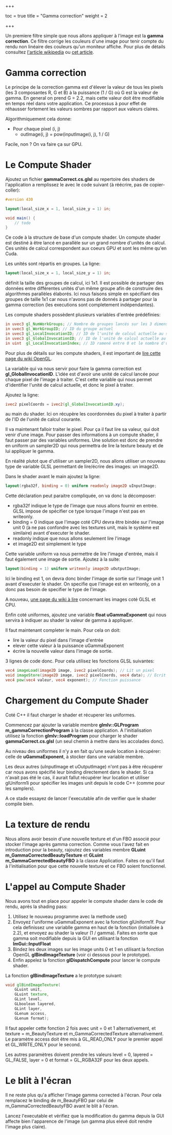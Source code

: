 +++

toc = true
title = "Gamma correction"
weight = 2

+++

Un premiere filtre simple que nous allons appliquer à l'image est la **gamma correction**. Ce filtre corrige les couleurs d'une image pour tenir compte du rendu non linéaire des couleurs qu'un moniteur affiche. Pour plus de détails consultez [l'article wikipedia](http://en.wikipedia.org/wiki/Gamma_correction) ou [cet article](http://www.geeks3d.com/20101001/tutorial-gamma-correction-a-story-of-linearity/).

# Gamma correction

Le principe de la correction gamma est d'élever la valeur de tous les pixels (les 3 composantes R, G et B) à la puissance (1 / G) où G est la valeur de gamma. En general on prend G = 2.2, mais cette valeur doit être modifiable en temps réel dans votre application. Ce processus à pour effet de réhausser fortement les valeurs sombres par rapport aux valeurs claires.

Algorithmiquement cela donne:

- Pour chaque pixel (i, j)
    - outImage(i, j) = pow(inputImage(i, j), 1 / G)

Facile, non ? On va faire ça sur GPU.

# Le Compute Shader

Ajoutez un fichier **gammaCorrect.cs.glsl** au repertoire des shaders de l'application a remplissez le avec le code suivant (à réécrire, pas de copier-coller):

```glsl
#version 430

layout(local_size_x = 1, local_size_y = 1) in;

void main() {
    // todo
}
```

Ce code à la structure de base d'un compute shader. Un compute shader est destiné à être lancé en parallèle sur un grand nombre d'unités de calcul. Ces unités de calcul correspondent aux coeurs GPU et sont les même qu'en Cuda.

Les unités sont répartis en groupes. La ligne:

```glsl
layout(local_size_x = 1, local_size_y = 1) in;
```

définit la taille des groupes de calcul, ici 1x1. Il est possible de partager des données entre différentes unités d'un même groupe afin de construire des algorithmes parallèles élaborés. Ici nous faisons simple en spécifiant des groupes de taille 1x1 car nous n'avons pas de donnés à partager pour la gamma correction (les executions sont completement indépendantes).

Les compute shaders possèdent plusieurs variables d'entrée prédéfinies:

```glsl
in uvec3 gl_NumWorkGroups; // Nombre de groupes lancés sur les 3 dimensions
in uvec3 gl_WorkGroupID; // ID du groupe actuel
in uvec3 gl_LocalInvocationID; // ID de l'unité de calcul actuelle au sein de son groupe
in uvec3 gl_GlobalInvocationID; // ID de l'unité de calcul actuelle au sein de toutes les unités
in uint  gl_LocalInvocationIndex; // ID ramené entre 0 et le nombre d'unité de calcul par groupe
```

Pour plus de détails sur les compute shaders, il est important de [lire cette page du wiki OpenGL](https://www.khronos.org/opengl/wiki/Compute_Shader).

La variable qui va nous servir pour faire la gamma correction est **gl_GlobalInvocationID**. L'idée est d'avoir une unité de calcul lancée pour chaque pixel de l'image à traiter. C'est cette variable qui nous permet d'identifier l'unité de calcul actuelle, et donc le pixel à traiter.

Ajoutez la ligne:

```glsl
ivec2 pixelCoords = ivec2(gl_GlobalInvocationID.xy);
```

au main du shader. Ici on récupère les coordonnées du pixel à traiter à partir de l'ID de l'unité de calcul courante.

Il va maintenant falloir traiter le pixel. Pour ça il faut lire sa valeur, qui doit venir d'une image. Pour passer des informations à un compute shader, il faut passer par des variables uniformes. Une solution est donc de prendre en uniform un sampler2D qui nous permettra de lire la texture beauty et de lui appliquer le gamma.

En réalité plutot que d'utiliser un sampler2D, nous allons utiliser un nouveau type de variable GLSL permettant de lire/écrire des images: un image2D.

Dans le shader avant le main ajoutez la ligne:

```glsl
layout(rgba32f, binding = 0) uniform readonly image2D uInputImage;
```

Cette déclaration peut paraitre compliquée, on va donc la décomposer:

- rgba32f indique le type de l'image que nous allons fournir en entrée. GLSL impose de spécifier ce type lorsque l'image n'est pas en writeonly.
- binding = 0 indique que l'image coté CPU devra être bindée sur l'image unit 0 (à ne pas confondre avec les textures unit, mais le système est similaire) avant d'executer le shader.
- readonly indique que nous allons seulement lire l'image
- et image2D est simplement le type

Cette variable uniform va nous permettre de lire l'image d'entrée, mais il faut également une image de sortie. Ajoutez à la suite:

```glsl
layout(binding = 1) uniform writeonly image2D uOutputImage;
```

Ici le binding est 1, on devra donc binder l'image de sortie sur l'image unit 1 avant d'executer le shader. On specifie que l'image est en writeonly, on a donc pas besoin de specifier le type de l'image.

A nouveau, [une page du wiki à lire](https://www.khronos.org/opengl/wiki/Image_Load_Store) concernant les images coté GLSL et CPU.

Enfin coté uniformes, ajoutez une variable **float uGammaExponent** qui nous servira à indiquer au shader la valeur de gamma à appliquer.

Il faut maintenant completer le main. Pour cela on doit:

- lire la valeur du pixel dans l'image d'entrée
- elever cette valeur à la puissance uGammaExponent
- écrire la nouvelle valeur dans l'image de sortie.

3 lignes de code donc. Pour cela utilisez les fonctions GLSL suivantes:

```glsl
vec4 imageLoad(image2D image​, ivec2 pixelCoords); // Lit un pixel
void imageStore(image2D image, ivec2 pixelCoords, vec4 data); // Ecrit un pixel
vec4 pow(vec4 valeur, vec4 exponent); // Fonction puissance
```

# Chargement du Compute Shader

Coté C++ il faut charger le shader et récuperer les uniformes.

Commencez par ajouter la variable membre **glmlv::GLProgram m_gammaCorrectionProgram** à la classe application. A l'initialisation utilisez la fonction **glmlv::loadProgram** pour charger le shader **gammaCorrect.cs.glsl** (un seul chemin à mettre dans les accolades donc).

Au niveau des uniformes il n'y a en fait qu'une seule location à récupérer: celle de **uGammaExponent**, à stocker dans une variable membre.

Les deux autres (uInputImage et uOutputImage) n'ont pas à être récupérer car nous avons spécifié leur binding directement dans le shader. Si ca n'avait pas été le cas, il aurait fallut récupérer leur location et utiliser glUniform1i pour spécifier les images unit depuis le code C++ (comme pour les samplers).

A ce stade essayez de lancer l'executable afin de verifier que le shader compile bien.

# La texture de rendu

Nous allons avoir besoin d'une nouvelle texture et d'un FBO associé pour stocker l'image après gamma correction. Comme vous l'avez fait en introduction pour la beauty, rajoutez des variables membre **GLuint m_GammaCorrectedBeautyTexture** et **GLuint m_GammaCorrectedBeautyFBO** à la classe Application. Faites ce qu'il faut à l'initialisation pour que cette nouvelle texture et ce FBO soient fonctionnel.

# L'appel au Compute Shader

Nous avons tout en place pour appeler le compute shader dans le code de rendu, après la shading pass:

1. Utilisez le nouveau programme avec la methode use()
2. Envoyez l'uniforme uGammaExponent avec la fonction glUniform1f. Pour cela definissez une variablle gamma en haut de la fonction (initialisée à 2.2), et envoyez au shader la valeur (1 / gamma). Faites en sorte que gamma soit modifiable depuis la GUI en utilisant la fonction **ImGui::InputFloat**
3. Bindez les deux images sur les image units 0 et 1 en utilisant la fonction OpenGL **glBindImageTexture** (voir ci dessous pour le prototype).
4. Enfin appelez la fonction **glDispatchCompute** pour lancer le compute shader.

La fonction **glBindImageTexture** a le prototype suivant:
```glsl
void glBindImageTexture(
    GLuint unit,
    GLuint texture,
    GLint level,
    GLboolean layered,
    GLint layer,
    GLenum access,
    GLenum format);
```

Il faut appeler cette fonction 2 fois avec unit = 0 et 1 alternativement, et texture = m_BeautyTexture et m_GammaCorrectedTexture alternativement.
Le paramètre access doit être mis à GL_READ_ONLY pour le premier appel et GL_WRITE_ONLY pour le second.

Les autres paramètres doivent prendre les valeurs level = 0, layered = GL_FALSE, layer = 0 et format = GL_RGBA32F pour les deux appels.

# Le blit à l'écran

Il ne reste plus qu'a afficher l'image gamma corrected à l'écran. Pour cela remplacez le binding de m_BeautyFBO par celui de m_GammaCorrectedBeautyFBO avant le blit à l'écran.

Lancez l'executable et vérifiez que la modification du gamma depuis la GUI affecte bien l'apparence de l'image (un gamma plus elevé doit rendre l'image plus claire).